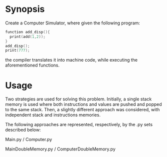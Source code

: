# Synopsis
Create a Computer Simulator, where given the following program:

```c
function add_disp(){
  print(add(1,2));
}
add_disp();
print(777);
```

the compiler translates it into machine code, while executing the aforementioned functions.

# Usage

Two strategies are used for solving this problem. Initially, a single stack memory is used where both instructions and values are pushed and popped to the same stack. Then, a slightly different approach was considered, with independent stack and instructions memories. 

The following approaches are represented, respectively, by the .py sets described below:

Main.py / Computer.py

MainDoubleMemory.py / ComputerDoubleMemory.py

